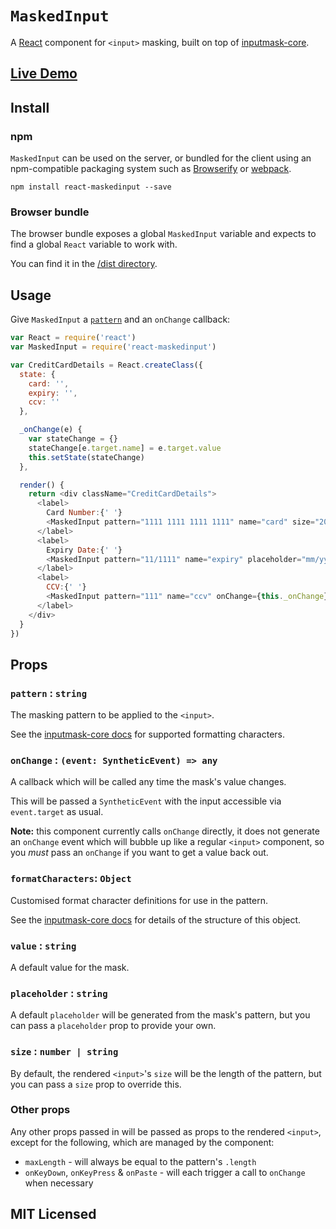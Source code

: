 # `MaskedInput`

A [React](http://facebook.github.io/react/) component for `<input>` masking,
built on top of [inputmask-core](https://github.com/insin/inputmask-core).

## [Live Demo](http://insin.github.io/react-maskedinput/)

## Install

### npm

`MaskedInput` can be used on the server, or bundled for the client using an
npm-compatible packaging system such as [Browserify](http://browserify.org/) or
[webpack](http://webpack.github.io/).

```
npm install react-maskedinput --save
```

### Browser bundle

The browser bundle exposes a global `MaskedInput` variable and expects to find
a global `React` variable to work with.

You can find it in the [/dist directory](https://github.com/insin/react-maskedinput/tree/master/dist).

## Usage

Give `MaskedInput` a [`pattern`](#pattern-string) and an `onChange` callback:

```javascript
var React = require('react')
var MaskedInput = require('react-maskedinput')

var CreditCardDetails = React.createClass({
  state: {
    card: '',
    expiry: '',
    ccv: ''
  },

  _onChange(e) {
    var stateChange = {}
    stateChange[e.target.name] = e.target.value
    this.setState(stateChange)
  },

  render() {
    return <div className="CreditCardDetails">
      <label>
        Card Number:{' '}
        <MaskedInput pattern="1111 1111 1111 1111" name="card" size="20" onChange={this._onChange}/>
      </label>
      <label>
        Expiry Date:{' '}
        <MaskedInput pattern="11/1111" name="expiry" placeholder="mm/yyyy" onChange={this._onChange}/>
      </label>
      <label>
        CCV:{' '}
        <MaskedInput pattern="111" name="ccv" onChange={this._onChange}/>
      </label>
    </div>
  }
})
```

## Props

### `pattern` : `string`

The masking pattern to be applied to the `<input>`.

See the [inputmask-core docs](https://github.com/insin/inputmask-core#pattern)
for supported formatting characters.

### `onChange` : `(event: SyntheticEvent) => any`

A callback which will be called any time the mask's value changes.

This will be passed a `SyntheticEvent` with the input accessible via
`event.target` as usual.

**Note:** this component currently calls `onChange` directly, it does not
generate an `onChange` event which will bubble up like a regular `<input>`
component, so you *must* pass an `onChange` if you want to get a value back out.

### `formatCharacters`: `Object`

Customised format character definitions for use in the pattern.

See the [inputmask-core docs](https://github.com/insin/inputmask-core#formatcharacters)
for details of the structure of this object.

### `value` : `string`

A default value for the mask.

### `placeholder` : `string`

A default `placeholder` will be generated from the mask's pattern, but you can
pass a `placeholder` prop to provide your own.

### `size` : `number | string`

By default, the rendered `<input>`'s `size` will be the length of the pattern,
but you can pass a `size` prop to override this.

### Other props

Any other props passed in will be passed as props to the rendered `<input>`,
except for the following, which are managed by the component:

* `maxLength` - will always be equal to the pattern's `.length`
* `onKeyDown`, `onKeyPress` & `onPaste` - will each trigger a call to `onChange`
when necessary

## MIT Licensed
